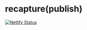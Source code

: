 # recapture(publish)
[![Netlify Status](https://api.netlify.com/api/v1/badges/ad4f51aa-1741-425e-84f6-de2aa4f4cd15/deploy-status)](https://app.netlify.com/sites/reverent-brattain-c5f9c5/deploys)
